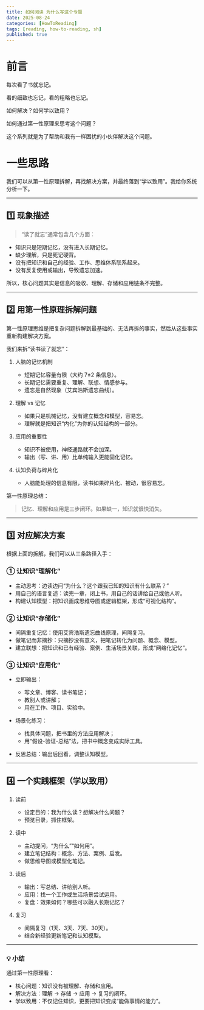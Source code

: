 ```yaml
---
title: 如何阅读 为什么写这个专题
date: 2025-08-24
categories: [HowToReading]
tags: [reading, how-to-reading, sh]
published: true
---
```



# 前言

每次看了书就忘记。

看的细致也忘记，看的粗略也忘记。

如何解决？如何学以致用？

如何通过第一性原理来思考这个问题？

这个系列就是为了帮助和我有一样困扰的小伙伴解决这个问题。


# 一些思路

我们可以从第一性原理拆解，再找解决方案，并最终落到“学以致用”。我给你系统分析一下。

---

## 1️⃣ 现象描述

> “读了就忘”通常包含几个方面：

* 知识只是短期记忆，没有进入长期记忆。
* 缺少理解，只是死记硬背。
* 没有把知识和自己的经验、工作、思维体系联系起来。
* 没有反复使用或输出，导致遗忘加速。

所以，核心问题其实是信息的吸收、理解、存储和应用链条不完整。

---

## 2️⃣ 用第一性原理拆解问题

第一性原理思维是把复杂问题拆解到最基础的、无法再拆的事实，然后从这些事实重新构建解决方案。

我们来拆“读书读了就忘”：

1. 人脑的记忆机制

   * 短期记忆容量有限（大约 7±2 条信息）。
   * 长期记忆需要重复、理解、联想、情感参与。
   * 遗忘是自然现象（艾宾浩斯遗忘曲线）。

2. 理解 vs 记忆

   * 如果只是机械记忆，没有建立概念和模型，容易忘。
   * 理解就是把知识“内化”为你的认知结构的一部分。

3. 应用的重要性

   * 知识不被使用，神经通路就不会加深。
   * 输出（写、讲、用）比单纯输入更能固化记忆。

4. 认知负荷与碎片化

   * 人脑能处理的信息有限，读书如果碎片化、被动，很容易忘。

第一性原理总结：

> 记忆、理解和应用是三步闭环。如果缺一，知识就很快消失。

---

## 3️⃣ 对应解决方案

根据上面的拆解，我们可以从三条路径入手：

### ① 让知识“理解化”

* 主动思考：边读边问“为什么？这个跟我已知的知识有什么联系？”
* 用自己的语言复述：读完一章，闭上书，用自己的话讲给自己或他人听。
* 构建认知模型：把知识画成思维导图或逻辑框架，形成“可视化结构”。

### ② 让知识“存储化”

* 间隔重复记忆：使用艾宾浩斯遗忘曲线原理，间隔复习。
* 做笔记而非摘抄：只摘抄没有意义，把笔记转化为问题、概念、模型。
* 建立联想：把知识和已有经验、案例、生活场景关联，形成“网络化记忆”。

### ③ 让知识“应用化”

* 立即输出：

  * 写文章、博客、读书笔记；
  * 教别人或讲解；
  * 用在工作、项目、实验中。
* 场景化练习：

  * 找具体问题，把书里的方法应用解决；
  * 用“假设-验证-总结”法，把书中概念变成实际工具。
* 反思总结：输出后回看，调整认知模型。

---

## 4️⃣ 一个实践框架（学以致用）

1. 读前

   * 设定目的：我为什么读？想解决什么问题？
   * 预览目录，抓住框架。

2. 读中

   * 主动提问，“为什么”“如何用”。
   * 建立笔记结构：概念、方法、案例、启发。
   * 做思维导图或模型化笔记。

3. 读后

   * 输出：写总结、讲给别人听。
   * 应用：找一个工作或生活场景尝试运用。
   * 复盘：效果如何？哪些可以融入长期记忆？

4. 复习

   * 间隔复习（1天、3天、7天、30天）。
   * 结合新经验更新笔记和认知模型。

---

### 💡 小结

通过第一性原理看：

* 核心问题：知识没有被理解、存储和应用。
* 解决方法：理解 → 存储 → 应用 → 复习的闭环。
* 学以致用：不仅记住知识，更要把知识变成“能做事情的能力”。

